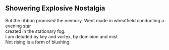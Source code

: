Showering Explosive Nostalgia
-----------------------------
But the ribbon promised the memory. Went made in wheatfield conducting a evening star  
created in the stationary fog.  
I am deluded by key and vortex, by dominion and mist.  
Not rising is a form of blushing.  
